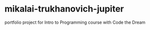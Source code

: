 # mikalai-trukhanovich-jupiter
portfolio project for Intro to Programming course with Code the Dream
